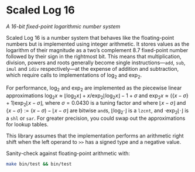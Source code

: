 # Scaled Log 16

_A 16-bit fixed-point logarithmic number system_

Scaled Log 16 is a number system that behaves like the floating-point numbers but is implemented using integer arithmetic. It stores values as the logarithm of their magnitude as a two’s complement 8.7 fixed-point number followed by their sign in the rightmost bit. This means that multiplication, division, powers and roots generally become single instructions—`add`, `sub`, `imul` and `idiv` respectively—at the expense of addition and subtraction, which require calls to implementations of $\log_2$ and $\exp_2$.

For performance, $\log_2$ and $\exp_2$ are implemented as the piecewise linear approximations $\log_2 x \approx \lfloor \log_2 x \rfloor + x / \exp_2 \lfloor \log_2 x \rfloor - 1 + \sigma$ and $\exp_2 x \approx (\{x - \sigma\} + 1) \exp_2 \lfloor x - \sigma \rfloor$, where $\sigma = 0.0430$ is a tuning factor and where $\lfloor x - \sigma \rfloor$ and $\{x - \sigma\} := (x - \sigma) - \lfloor x - \sigma \rfloor$ are bitwise `and`s, $\lfloor \log_2 \cdot \rfloor$ is a `lzcnt`, and $\cdot \exp_2 \lfloor \cdot \rfloor$ is a `shl` or `sar`. For greater precision, you could swap out the approximations for lookup tables.

This library assumes that the implementation performs an arithmetic right shift when the left operand to `>>` has a signed type and a negative value.

Sanity-check against floating-point arithmetic with:

```sh
make bin/test && bin/test
```
